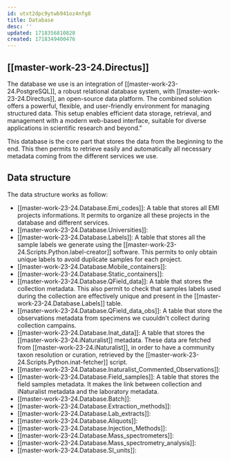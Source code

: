 ```yaml
---
id: utxt2dpc9ytwb941oz4nfg8
title: Database
desc: ''
updated: 1718356810828
created: 1718349400476
---
```


## [[master-work-23-24.Directus]]

The database we use is an integration of [[master-work-23-24.PostgreSQL]], a robust relational database system, with [[master-work-23-24.Directus]], an open-source data platform. The combined solution offers a powerful, flexible, and user-friendly environment for managing structured data. This setup enables efficient data storage, retrieval, and management with a modern web-based interface, suitable for diverse applications in scientific research and beyond."

This database is the core part that stores the data from the beginning to the end. This then permits to retrieve easily and automatically all necessary metadata coming from the different services we use.

## Data structure

The data structure works as follow:
- [[master-work-23-24.Database.Emi_codes]]: A table that stores all EMI projects informations. It permits to organize all these projects in the database and different services.
- [[master-work-23-24.Database.Universities]]:
- [[master-work-23-24.Database.Labels]]: A table that stores all the sample labels we generate using the [[master-work-23-24.Scripts.Python.label-creator]] software. This permits to only obtain unique labels to avoid duplicate samples for each project.
- [[master-work-23-24.Database.Mobile_containers]]:
- [[master-work-23-24.Database.Static_containers]]:
- [[master-work-23-24.Database.QField_data]]: A table that stores the collection metadata. This also permit to check that samples labels used during the collection are effectively unique and present in the [[master-work-23-24.Database.Labels]] table.
- [[master-work-23-24.Database.QField_data_obs]]: A table that store the observations metadata from specimens we cuouldn't collect during collection campains.
- [[master-work-23-24.Database.Inat_data]]: A table that stores the [[master-work-23-24.iNaturalist]] metadata. These data are fetched from [[master-work-23-24.iNaturalist]], in order to have a community taxon resolution or curation, retrieved by the [[master-work-23-24.Scripts.Python.inat-fetcher]] script.
- [[master-work-23-24.Database.Inaturalist_Commented_Observations]]:
- [[master-work-23-24.Database.Field_samples]]: A table that stores the field samples metadata. It makes the link between collection and iNaturalist metadata and the laboratory metadata.
- [[master-work-23-24.Database.Batch]]:
- [[master-work-23-24.Database.Extraction_methods]]:
- [[master-work-23-24.Database.Lab_extracts]]:
- [[master-work-23-24.Database.Aliquots]]:
- [[master-work-23-24.Database.Injection_Methods]]:
- [[master-work-23-24.Database.Mass_spectrometers]]:
- [[master-work-23-24.Database.Mass_spectrometry_analysis]]:
- [[master-work-23-24.Database.SI_units]]:



